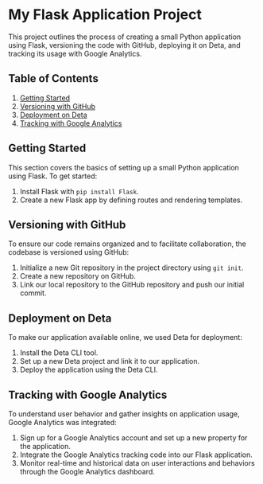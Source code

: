 # My Flask Application Project

This project outlines the process of creating a small Python application using Flask, versioning the code with GitHub, deploying it on Deta, and tracking its usage with Google Analytics.

## Table of Contents
1. [Getting Started](#getting-started)
2. [Versioning with GitHub](#versioning-with-github)
3. [Deployment on Deta](#deployment-on-deta)
4. [Tracking with Google Analytics](#tracking-with-google-analytics)

## Getting Started

This section covers the basics of setting up a small Python application using Flask. To get started:

1. Install Flask with `pip install Flask`.
2. Create a new Flask app by defining routes and rendering templates.

## Versioning with GitHub

To ensure our code remains organized and to facilitate collaboration, the codebase is versioned using GitHub:

1. Initialize a new Git repository in the project directory using `git init`.
2. Create a new repository on GitHub.
3. Link our local repository to the GitHub repository and push our initial commit.

## Deployment on Deta

To make our application available online, we used Deta for deployment:

1. Install the Deta CLI tool.
2. Set up a new Deta project and link it to our application.
3. Deploy the application using the Deta CLI.

## Tracking with Google Analytics

To understand user behavior and gather insights on application usage, Google Analytics was integrated:

1. Sign up for a Google Analytics account and set up a new property for the application.
2. Integrate the Google Analytics tracking code into our Flask application.
3. Monitor real-time and historical data on user interactions and behaviors through the Google Analytics dashboard.

